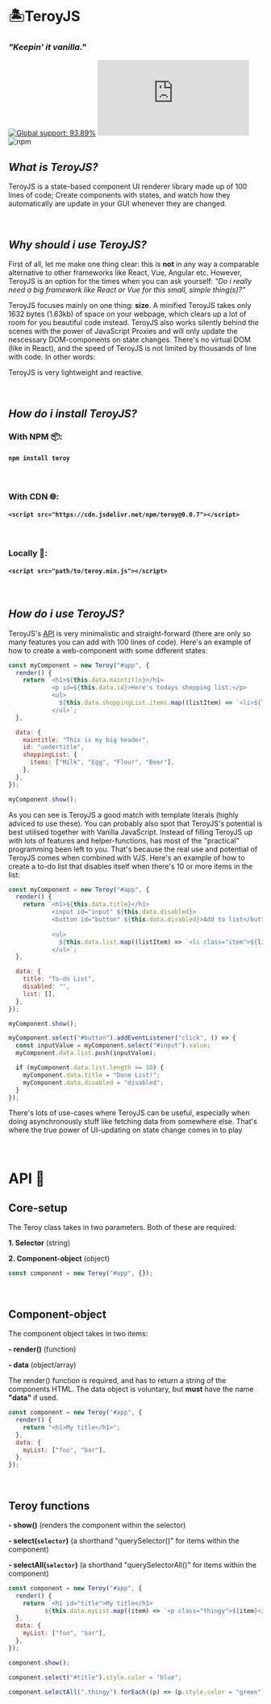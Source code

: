 # 🏝️TeroyJS

### _"Keepin' it vanilla."_

[![Global support: 93.89%](https://img.shields.io/badge/global%20support-93.89%25-brightgreen)](https://caniuse.com/#feat=proxy) ![GitHub file size in bytes](https://img.shields.io/github/size/MathiasWP/TeroyJS/Teroy.min.js) ![npm](https://img.shields.io/npm/v/teroy)
&nbsp;

## **_What is TeroyJS?_**

TeroyJS is a state-based component UI renderer library made up of 100 lines of code; Create components with states, and watch how they automatically are update in your GUI whenever they are changed.

&nbsp;

## **_Why should i use TeroyJS?_**

First of all, let me make one thing clear: this is **not** in any way a comparable alternative to other frameworks like React, Vue, Angular etc. However, TeroyJS is an option for the times when you can ask yourself: _"Do i really need a big framework like React or Vue for this small, simple thing(s)?"_

TeroyJS focuses mainly on one thing: **size**. A minified TeroyJS takes only 1632 bytes (1.63kb) of space on your webpage, which clears up a lot of room for you beautiful code instead. TeroyJS also works silently behind the scenes with the power of JavaScript Proxies and will only update the nescessary DOM-components on state changes. There's no virtual DOM (like in React), and the speed of TeroyJS is not limited by thousands of line with code. In other words:

TeroyJS is very lightweight and reactive.

&nbsp;

## **_How do i install TeroyJS?_**

### With NPM 📦:

#### `npm install teroy`

&nbsp;

### With CDN 🌐:

#### `<script src="https://cdn.jsdelivr.net/npm/teroy@0.0.7"></script>`

&nbsp;

### Locally 📁:

#### `<script src="path/to/teroy.min.js"></script>`

&nbsp;

## **_How do i use TeroyJS?_**

TeroyJS's [API](#api-) is very minimalistic and straight-forward (there are only so many features you can add with 100 lines of code). Here's an example of how to create a web-component with some different states:

```js
const myComponent = new Teroy("#app", {
  render() {
    return `<h1>${this.data.maintitle}</h1>
            <p id=${this.data.id}>Here's todays shopping list:</p>
            <ul>
              ${this.data.shoppingList.items.map((listItem) => `<li>${listItem}</li>`).join("")}
            </ul>`;
  },

  data: {
    maintitle: "This is my big header",
    id: "undertitle",
    shoppingList: {
      items: ["Milk", "Egg", "Flour", "Beer"],
    },
  },
});

myComponent.show();
```

As you can see is TeroyJS a good match with template literals (highly adviced to use these). You can probably also spot that TeroyJS's potential is best utilised together with Vanilla JavaScript. Instead of filling TeroyJS up with lots of features and helper-functions, has most of the "practical" programming been left to you. That's because the real use and potential of TeroyJS comes when combined with VJS. Here's an example of how to create a to-do list that disables itself when there's 10 or more items in the list:

```js
const myComponent = new Teroy("#app", {
  render() {
    return `<h1>${this.data.title}</h1>
            <input id="input" ${this.data.disabled}>
            <button id="button" ${this.data.disabled}>Add to list</button>
            
            <ul>
              ${this.data.list.map((listItem) => `<li class="item">${listItem}</li>`).join("")}
            </ul>`;
  },

  data: {
    title: "To-do List",
    disabled: "",
    list: [],
  },
});

myComponent.show();

myComponent.select("#button").addEventListener("click", () => {
  const inputValue = myComponent.select("#input").value;
  myComponent.data.list.push(inputValue);

  if (myComponent.data.list.length >= 10) {
    myComponent.data.title = "Done List!";
    myComponent.data.disabled = "disabled";
  }
});
```

There's lots of use-cases where TeroyJS can be useful, especially when doing asynchronously stuff like fetching data from somewhere else. That's where the true power of UI-updating on state change comes in to play

&nbsp;

# API 🧬

## Core-setup

The Teroy class takes in two parameters. Both of these are required:

**1. Selector** (string)

**2. Component-object** (object)

```js
const component = new Teroy("#app", {});
```

&nbsp;

## Component-object

The component object takes in two items:

**- render()** (function)

**- data** (object/array)

The render() function is required, and has to return a string of the components HTML.
The data object is voluntary, but **must** have the name **"data"** if used.

```js
const component = new Teroy("#app", {
  render() {
    return "<h1>My title</h1>";
  },
  data: {
    myList: ["foo", "bar"],
  },
});
```

&nbsp;

## Teroy functions

**- show()** (renders the component within the selector)

**- select(`selector`)** (a shorthand "querySelector()" for items within the component)

**- selectAll(`selector`)** (a shorthand "querySelectorAll()" for items within the component)

```js
const component = new Teroy("#app", {
  render() {
    return `<h1 id="title">My title</h1>
          ${this.data.myList.map((item) => `<p class="thingy">${item}</p>`).join("")}`;
  },
  data: {
    myList: ["foo", "bar"],
  },
});

component.show();

component.select("#title").style.color = "blue";

component.selectAll(".thingy").forEach((p) => (p.style.color = "green"));
```
